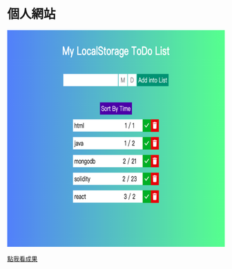 # 個人網站

 <div align="center">
   <img src="https://github.com/luckyuho/todo-list/blob/main/public/todolist.png" width=800 height=500 title="TodoList圖案" />
 </div>


[點我看成果](https://luckyuho.github.io/todo-list)